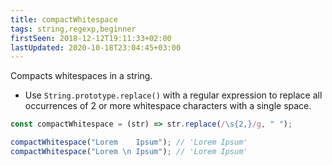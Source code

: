 ```yaml
---
title: compactWhitespace
tags: string,regexp,beginner
firstSeen: 2018-12-12T19:11:33+02:00
lastUpdated: 2020-10-18T23:04:45+03:00
---
```


Compacts whitespaces in a string.

- Use `String.prototype.replace()` with a regular expression to replace all occurrences of 2 or more whitespace characters with a single space.

```js
const compactWhitespace = (str) => str.replace(/\s{2,}/g, " ");
```

```js
compactWhitespace("Lorem    Ipsum"); // 'Lorem Ipsum'
compactWhitespace("Lorem \n Ipsum"); // 'Lorem Ipsum'
```
